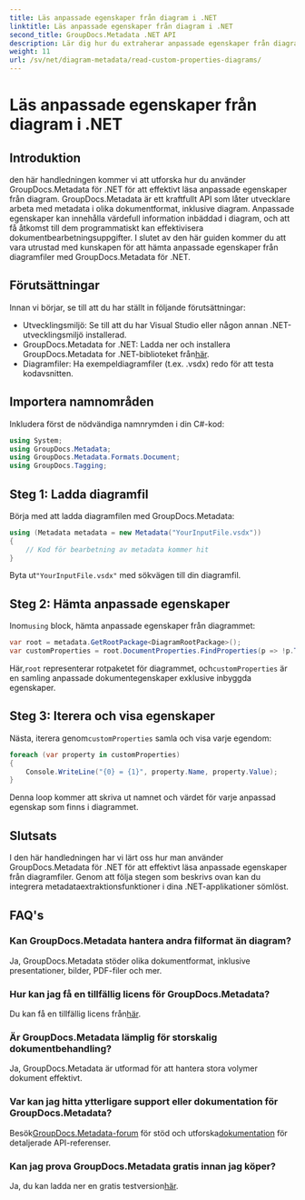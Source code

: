 ```yaml
---
title: Läs anpassade egenskaper från diagram i .NET
linktitle: Läs anpassade egenskaper från diagram i .NET
second_title: GroupDocs.Metadata .NET API
description: Lär dig hur du extraherar anpassade egenskaper från diagramfiler i .NET med GroupDocs.Metadata. Enkel steg-för-steg-guide för utvecklare.
weight: 11
url: /sv/net/diagram-metadata/read-custom-properties-diagrams/
---
```


# Läs anpassade egenskaper från diagram i .NET

## Introduktion
den här handledningen kommer vi att utforska hur du använder GroupDocs.Metadata för .NET för att effektivt läsa anpassade egenskaper från diagram. GroupDocs.Metadata är ett kraftfullt API som låter utvecklare arbeta med metadata i olika dokumentformat, inklusive diagram. Anpassade egenskaper kan innehålla värdefull information inbäddad i diagram, och att få åtkomst till dem programmatiskt kan effektivisera dokumentbearbetningsuppgifter. I slutet av den här guiden kommer du att vara utrustad med kunskapen för att hämta anpassade egenskaper från diagramfiler med GroupDocs.Metadata för .NET.
## Förutsättningar
Innan vi börjar, se till att du har ställt in följande förutsättningar:
- Utvecklingsmiljö: Se till att du har Visual Studio eller någon annan .NET-utvecklingsmiljö installerad.
-  GroupDocs.Metadata for .NET: Ladda ner och installera GroupDocs.Metadata for .NET-biblioteket från[här](https://releases.groupdocs.com/metadata/net/).
- Diagramfiler: Ha exempeldiagramfiler (t.ex. .vsdx) redo för att testa kodavsnitten.

## Importera namnområden
Inkludera först de nödvändiga namnrymden i din C#-kod:
```csharp
using System;
using GroupDocs.Metadata;
using GroupDocs.Metadata.Formats.Document;
using GroupDocs.Tagging;
```
## Steg 1: Ladda diagramfil
Börja med att ladda diagramfilen med GroupDocs.Metadata:
```csharp
using (Metadata metadata = new Metadata("YourInputFile.vsdx"))
{
    // Kod för bearbetning av metadata kommer hit
}
```
 Byta ut`"YourInputFile.vsdx"` med sökvägen till din diagramfil.
## Steg 2: Hämta anpassade egenskaper
 Inom`using` block, hämta anpassade egenskaper från diagrammet:
```csharp
var root = metadata.GetRootPackage<DiagramRootPackage>();
var customProperties = root.DocumentProperties.FindProperties(p => !p.Tags.Contains(Tags.Document.BuiltIn));
```
 Här,`root` representerar rotpaketet för diagrammet, och`customProperties` är en samling anpassade dokumentegenskaper exklusive inbyggda egenskaper.
## Steg 3: Iterera och visa egenskaper
 Nästa, iterera genom`customProperties` samla och visa varje egendom:
```csharp
foreach (var property in customProperties)
{
    Console.WriteLine("{0} = {1}", property.Name, property.Value);
}
```
Denna loop kommer att skriva ut namnet och värdet för varje anpassad egenskap som finns i diagrammet.

## Slutsats
I den här handledningen har vi lärt oss hur man använder GroupDocs.Metadata för .NET för att effektivt läsa anpassade egenskaper från diagramfiler. Genom att följa stegen som beskrivs ovan kan du integrera metadataextraktionsfunktioner i dina .NET-applikationer sömlöst.

## FAQ's
### Kan GroupDocs.Metadata hantera andra filformat än diagram?
Ja, GroupDocs.Metadata stöder olika dokumentformat, inklusive presentationer, bilder, PDF-filer och mer.
### Hur kan jag få en tillfällig licens för GroupDocs.Metadata?
 Du kan få en tillfällig licens från[här](https://purchase.groupdocs.com/temporary-license/).
### Är GroupDocs.Metadata lämplig för storskalig dokumentbehandling?
Ja, GroupDocs.Metadata är utformad för att hantera stora volymer dokument effektivt.
### Var kan jag hitta ytterligare support eller dokumentation för GroupDocs.Metadata?
 Besök[GroupDocs.Metadata-forum](https://forum.groupdocs.com/c/metadata/14) för stöd och utforska[dokumentation](https://tutorials.groupdocs.com/metadata/net/) för detaljerade API-referenser.
### Kan jag prova GroupDocs.Metadata gratis innan jag köper?
 Ja, du kan ladda ner en gratis testversion[här](https://releases.groupdocs.com/).
